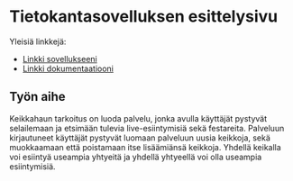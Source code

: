 # Tietokantasovelluksen esittelysivu

Yleisiä linkkejä:

* [Linkki sovellukseeni](rajaro.users.cs.helsinki.fi/tsoha)
* [Linkki dokumentaatiooni](https://github.com/rajaro/Tsoha-Bootstrap/blob/master/doc/dokumentaatio.pdf)

## Työn aihe

Keikkahaun tarkoitus on luoda palvelu, jonka avulla käyttäjät pystyvät selailemaan ja
etsimään tulevia live-esiintymisiä sekä festareita. Palveluun kirjautuneet käyttäjät pystyvät
luomaan palveluun uusia keikkoja, sekä muokkaamaan että poistamaan itse lisäämiänsä
keikkoja. Yhdellä keikalla voi esiintyä useampia yhtyeitä ja yhdellä yhtyeellä voi olla
useampia esiintymisiä.
